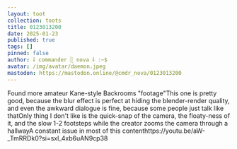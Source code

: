 ```yaml
---
layout: toot
collection: toots
title: 0123013200
date: 2025-01-23
published: true
tags: []
pinned: false
author: ⸸ commander ░ nova ⸸ :~$
avatar: /img/avatar/daemon.jpeg
mastodon: https://mastodon.online/@cmdr_nova/0123013200
---
```


Found more amateur Kane-style Backrooms "footage"This one is pretty good, because the blur effect is perfect at hiding the blender-render quality, and even the awkward dialogue is fine, because some people just talk like thatOnly thing I don't like is the quick-snap of the camera, the floaty-ness of it, and the slow 1-2 footsteps while the creator zooms the camera through a hallwayA constant issue in most of this contenthttps://youtu.be/aW-_TmRRDk0?si=sxl_4xb6uAN9cp38
